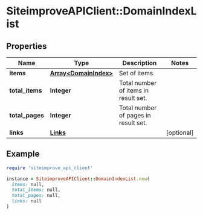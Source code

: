 # SiteimproveAPIClient::DomainIndexList

## Properties

| Name | Type | Description | Notes |
| ---- | ---- | ----------- | ----- |
| **items** | [**Array&lt;DomainIndex&gt;**](DomainIndex.md) | Set of items. |  |
| **total_items** | **Integer** | Total number of items in result set. |  |
| **total_pages** | **Integer** | Total number of pages in result set. |  |
| **links** | [**Links**](Links.md) |  | [optional] |

## Example

```ruby
require 'siteimprove_api_client'

instance = SiteimproveAPIClient::DomainIndexList.new(
  items: null,
  total_items: null,
  total_pages: null,
  links: null
)
```

